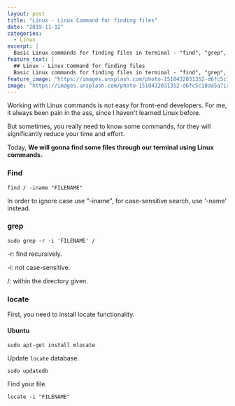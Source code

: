 ```yaml
---
layout: post
title: "Linux - Linux Command for finding files"
date: "2019-11-12"
categories:
  - Linux
excerpt: |
  Basic Linux commands for finding files in terminal - "find", "grep", "locate"
feature_text: |
  ## Linux - Linux Command for finding files
  Basic Linux commands for finding files in terminal - "find", "grep", "locate"
feature_image: "https://images.unsplash.com/photo-1518432031352-d6fc5c10da5a?ixlib=rb-1.2.1&ixid=eyJhcHBfaWQiOjEyMDd9&auto=format&fit=crop&w=1567&q=80"
image: "https://images.unsplash.com/photo-1518432031352-d6fc5c10da5a?ixlib=rb-1.2.1&ixid=eyJhcHBfaWQiOjEyMDd9&auto=format&fit=crop&w=1567&q=80"
---
```


Working with Linux commands is not easy for front-end developers. For me, it always been pain in the ass, since I haven't learned Linux before.

But sometimes, you really need to know some commands, for they will significantly reduce your time and effort.

Today, **We will gonna find some files through our terminal using Linux commands.**



### Find

```shell
find / -iname "FILENAME"
```

In order to ignore case use "-iname", for case-sensitive search, use '-name' instead.





### grep

```shell
sudo grep -r -i 'FILENAME' /
```

-r: find recursively.

-i: not case-sensitive.

/: within the directory given.



### locate

First, you need to install locate functionality.



#### Ubuntu

```shell
sudo apt-get install mlocate
```



Update `locate` database.

```shell
sudo updatedb
```



Find your file.

```shell
locate -i "FILENAME"
```